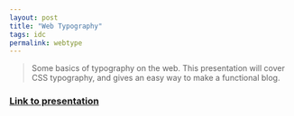 ```yaml
---
layout: post
title: "Web Typography"
tags: idc
permalink: webtype
---
```


>Some basics of typography on the web. This presentation will cover CSS typography, and gives an easy way to make a functional blog.

### [Link to presentation](https://www.dropbox.com/s/wyk6nipmbgygspe/Web%20Type%20-%20January%202020.pdf?dl=0)

